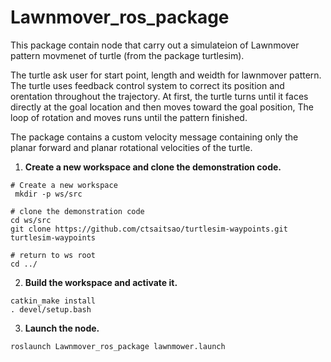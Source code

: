 # Lawnmover_ros_package

This package contain node that carry out a simulateion of Lawnmover pattern movmenet of turtle (from the package turtlesim).

The turtle ask user for start point, length and weidth for lawnmover pattern.
The turtle uses feedback control system to correct its position and orentation throughout the trajectory. At first, the turtle turns until it faces directly at the goal location and then moves toward the goal position, The loop of rotation and moves runs until the pattern finished. 

The package contains a custom velocity message containing only the planar forward and planar rotational velocities of the turtle.

1. **Create a new workspace and clone the demonstration code.**
```
# Create a new workspace
 mkdir -p ws/src

# clone the demonstration code
cd ws/src
git clone https://github.com/ctsaitsao/turtlesim-waypoints.git turtlesim-waypoints

# return to ws root
cd ../ 
```
2. **Build the workspace and activate it.**
```
catkin_make install
. devel/setup.bash
```
3. **Launch the node.**
```
roslaunch Lawnmover_ros_package lawnmower.launch
```
